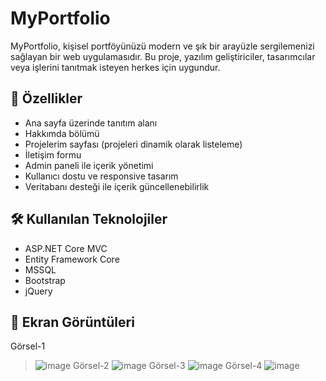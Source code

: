 # MyPortfolio

MyPortfolio, kişisel portföyünüzü modern ve şık bir arayüzle sergilemenizi sağlayan bir web uygulamasıdır. Bu proje, yazılım geliştiriciler, tasarımcılar veya işlerini tanıtmak isteyen herkes için uygundur.

## 🚀 Özellikler

- Ana sayfa üzerinde tanıtım alanı
- Hakkımda bölümü
- Projelerim sayfası (projeleri dinamik olarak listeleme)
- İletişim formu
- Admin paneli ile içerik yönetimi
- Kullanıcı dostu ve responsive tasarım
- Veritabanı desteği ile içerik güncellenebilirlik

## 🛠️ Kullanılan Teknolojiler

- ASP.NET Core MVC
- Entity Framework Core
- MSSQL
- Bootstrap
- jQuery

## 📸 Ekran Görüntüleri
Görsel-1
> ![image](https://github.com/user-attachments/assets/df9abe7b-c0c3-4410-b50a-9e0c02e9b7f0)
Görsel-2
> ![image](https://github.com/user-attachments/assets/d8368abc-4fa1-4ffe-b943-06c5941481cd)
Görsel-3
> ![image](https://github.com/user-attachments/assets/d1ef8bbf-be5d-4256-9910-e4ac42ae4658)
Görsel-4
> ![image](https://github.com/user-attachments/assets/ec194ed8-7f8e-4bec-962f-c307002c9b11)
